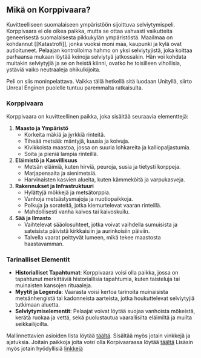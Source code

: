 ## Mikä on Korppivaara?

Kuvitteelliseen suomalaiseen ympäristöön sijoittuva selviytymispeli. Korppivaara ei ole oikea paikka, mutta se ottaa vahvasti vaikutteita geneerisestä suomalaisesta pikkukylän ympäristöstä.
Maailmaa on kohdannut [[Katastrofi]], jonka vuoksi moni maa, kaupunki ja kylä ovat autioituneet. Pelaajan kontrolloima hahmo on yksi selviytyjistä, joka koittaa parhaansa mukaan löytää keinoja selviytyä jatkossakin. Hän voi kohdata muitakin selviytyjiä ja se on heistä kiinni, ovatko he toisilleen vihollisia, ystäviä vaiko neutraaleja ohikulkijoita.

Peli on siis moninpelattava. Vaikka tällä hetkellä sitä luodaan Unityllä, siirto Unreal Enginen puolelle tuntuu paremmalta ratkaisulta.

### Korppivaara

Korppivaara on kuvitteellinen paikka, joka sisältää seuraavia elementtejä:

1. **Maasto ja Ympäristö**
    - Korkeita mäkiä ja jyrkkiä rinteitä.
    - Tiheää metsää: mäntyjä, kuusia ja koivuja.
    - Kivikkoista maastoa, jossa on suuria lohkareita ja kalliopaljastumia.
    - Soita ja pieniä lampia rinteillä.
2. **Eläimistö ja Kasvillisuus**
    - Metsän eläimiä, kuten hirviä, peuroja, susia ja tietysti korppeja.
    - Marjapensaita ja sienimetsiä.
    - Harvinaisten kasvien alueita, kuten kämmeköitä ja varpukasveja.
3. **Rakennukset ja Infrastruktuuri**
    - Hylättyjä mökkejä ja metsätorppia.
    - Vanhoja metsästysmajoja ja nuotiopaikkoja.
    - Polkuja ja sorateitä, jotka kiemurtelevat vaaran rinteillä.
    - Mahdollisesti vanha kaivos tai kaivoskuilu.
4. **Sää ja Ilmasto**
    - Vaihtelevat sääolosuhteet, jotka voivat vaihdella sumuisista ja sateisista päivistä kirkkaisiin ja aurinkoisiin päiviin.
    - Talvella vaarat peittyvät lumeen, mikä tekee maastosta haastavamman.

### Tarinalliset Elementit
- **Historialliset Tapahtumat**: Korppivaara voisi olla paikka, jossa on tapahtunut merkittäviä historiallisia tapahtumia, kuten taisteluja tai muinaisten kansojen rituaaleja.
- **Myytit ja Legenda**: Vaarasta voisi kertoa tarinoita muinaisista metsänhengistä tai kadonneista aarteista, jotka houkuttelevat selviytyjiä tutkimaan aluetta.
- **Selviytymiselementit**: Pelaajat voivat löytää suojaa vanhoista mökeistä, kerätä ruokaa ja vettä, sekä puolustautua vaarallisilta eläimiltä ja muilta seikkailijoilta.

Mallinnettavien asioiden lista löytää [täältä](Mallinnettavaa). Sisältää myös jotain vinkkejä ja ajatuksia.
Joitain paikkoja joita *voisi* olla Korpivaarassa löytää [täältä](Paikkoja)
Lisäsin myös jotain hyödyllisiä [linkkejä](Hyödyllisiä_linkkejä)